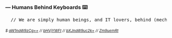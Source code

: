 ### ― Humans Behind Keyboards ⌨️

<pre>
  // We are simply human beings, and IT lovers, behind (mechanical) keyboards.
</pre>

<h6>
  <sup>
    $ 
    <a href="https://github.com/imgios">aW1naW9zCg==</a> //
    <a href="https://github.com/lucaam">bHVjYWFt</a> //
    <a href="https://github.com/mrgionsi">bXJnaW9uc2k=</a> //
    <a href="https://github.com/fonzdm">Zm9uemRt</a>
  </sup>
</h6>
